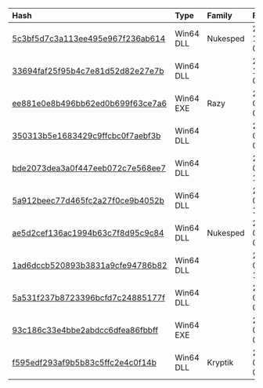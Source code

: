 |Hash|Type|Family|First_Seen|Name|
|:--|:--|:--|:--|:--|
|[5c3bf5d7c3a113ee495e967f236ab614](https://www.virustotal.com/gui/file/5c3bf5d7c3a113ee495e967f236ab614)|Win64 DLL|Nukesped|2021-11-22 07:15:04|System.Core.dll|
|[33694faf25f95b4c7e81d52d82e27e7b](https://www.virustotal.com/gui/file/33694faf25f95b4c7e81d52d82e27e7b)|Win64 DLL||2021-10-15 08:46:26|1.dll|
|[ee881e0e8b496bb62ed0b699f63ce7a6](https://www.virustotal.com/gui/file/ee881e0e8b496bb62ed0b699f63ce7a6)|Win64 EXE|Razy|2021-09-28 07:18:42|7e85f7afeac89957c10309bc3cf9155f1a126de3670a3162e333329bc3a4caa9.bin|
|[350313b5e1683429c9ffcbc0f7aebf3b](https://www.virustotal.com/gui/file/350313b5e1683429c9ffcbc0f7aebf3b)|Win64 DLL||2021-09-10 04:14:12|rcdll.dll|
|[bde2073dea3a0f447eeb072c7e568ee7](https://www.virustotal.com/gui/file/bde2073dea3a0f447eeb072c7e568ee7)|Win64 DLL||2021-09-07 10:08:24|wabext.dll|
|[5a912beec77d465fc2a27f0ce9b4052b](https://www.virustotal.com/gui/file/5a912beec77d465fc2a27f0ce9b4052b)|Win64 DLL||2021-08-29 15:19:30|iiswmi.dll|
|[ae5d2cef136ac1994b63c7f8d95c9c84](https://www.virustotal.com/gui/file/ae5d2cef136ac1994b63c7f8d95c9c84)|Win64 DLL|Nukesped|2021-06-22 09:44:37|c:\windows\system32\04cerv2nw.dll|
|[1ad6dccb520893b3831a9cfe94786b82](https://www.virustotal.com/gui/file/1ad6dccb520893b3831a9cfe94786b82)|Win64 DLL||2021-05-19 15:18:56|fveapi.dll|
|[5a531f237b8723396bcfd7c24885177f](https://www.virustotal.com/gui/file/5a531f237b8723396bcfd7c24885177f)|Win64 DLL||2021-04-17 07:40:48|3bea76f0819752abc5ff0c3d9f19b0d3ef1405eb8affaba5250b5ce2dc402c3c.bin|
|[93c186c33e4bbe2abdcc6dfea86fbbff](https://www.virustotal.com/gui/file/93c186c33e4bbe2abdcc6dfea86fbbff)|Win64 EXE||2021-04-09 05:11:53|c:\windows\system32\ufd0mocrx.dll|
|[f595edf293af9b5b83c5ffc2e4c0f14b](https://www.virustotal.com/gui/file/f595edf293af9b5b83c5ffc2e4c0f14b)|Win64 DLL|Kryptik|2021-03-07 05:16:34|HelperDLL.dll|
